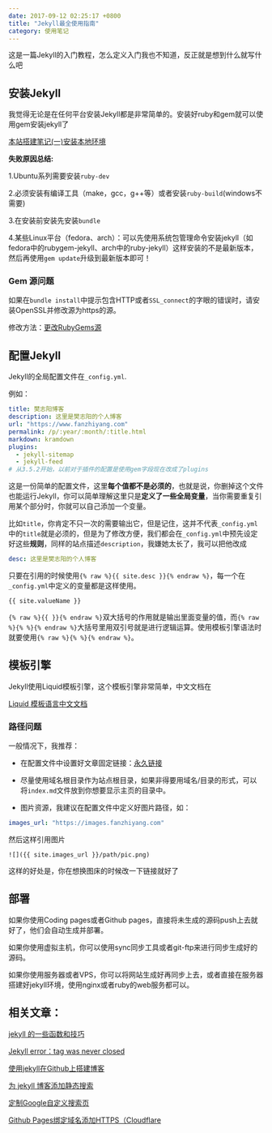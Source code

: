 ```yaml
---
date: 2017-09-12 02:25:17 +0800
title: "Jekyll最全使用指南"
category: 使用笔记
---
```


这是一篇Jekyll的入门教程，怎么定义入门我也不知道，反正就是想到什么就写什么吧


## 安装Jekyll

我觉得无论是在任何平台安装Jekyll都是非常简单的。安装好ruby和gem就可以使用gem安装jekyll了

[本站搭建笔记(一)安装本地环境](https://fanzhiyang.com/blog/this-site-building-notes-01/)

**失败原因总结:**

1.Ubuntu系列需要安装`ruby-dev`

2.必须安装有编译工具（make，gcc，g++等）或者安装`ruby-build`(windows不需要)

3.在安装前安装先安装`bundle`

4.某些Linux平台（fedora、arch）：可以先使用系统包管理命令安装jekyll（如fedora中的rubygem-jekyll、arch中的ruby-jekyll）这样安装的不是最新版本，然后再使用`gem update`升级到最新版本即可！

### Gem 源问题

如果在`bundle install`中提示包含HTTP或者`SSL_connect`的字眼的错误时，请安装OpenSSL并修改源为https的源。

修改方法：[更改RubyGems源](https://fanzhiyang.com/blog/ruby-gem-change/)

## 配置Jekyll


Jekyll的全局配置文件在`_config.yml`.

例如：

```yml
title: 樊志阳博客
description: 这里是樊志阳的个人博客
url: "https://www.fanzhiyang.com"
permalink: /p/:year/:month/:title.html
markdown: kramdown
plugins:
  - jekyll-sitemap
  - jekyll-feed
# 从3.5.2开始，以前对于插件的配置是使用gem字段现在改成了plugins
```


这是一份简单的配置文件，这里**每个值都不是必须的**，也就是说，你删掉这个文件也能运行Jekyll，你可以简单理解这里只是**定义了一些全局变量**，当你需要重复引用某个部分时，你就可以自己添加一个变量。

比如`title`，你肯定不只一次的需要输出它，但是记住，这并不代表`_config.yml`中的`title`就是必须的，但是为了修改方便，我们都会在`_config.yml`中预先设定好这些**规则**，同样的站点描述`description`，我嫌她太长了，我可以把他改成

```yml
desc: 这里是樊志阳的个人博客
```

只要在引用的时候使用`{% raw %}{{ site.desc }}{% endraw %}`，每一个在`_config.yml`中定义的变量都是这样使用。

```
{{ site.valueName }}
```

`{% raw %}{{ }}{% endraw %}`双大括号的作用就是输出里面变量的值，而`{% raw %}{% %}{% endraw %}`大括号里用双引号就是进行逻辑运算。使用模板引擎语法时就要使用`{% raw %}{% %}{% endraw %}`。


## 模板引擎

Jekyll使用Liquid模板引擎，这个模板引擎非常简单，中文文档在

[Liquid 模板语言中文文档](https://liquid.bootcss.com/)

### 路径问题

一般情况下，我推荐：

- 在配置文件中设置好文章固定链接：[永久链接](http://jekyll.com.cn/docs/permalinks/)

- 尽量使用域名根目录作为站点根目录，如果非得要用域名/目录的形式，可以将`index.md`文件放到你想要显示主页的目录中。

- 图片资源，我建议在配置文件中定义好图片路径，如：

```yml
images_url: "https://images.fanzhiyang.com"
```
然后这样引用图片

```
![]({{ site.images_url }}/path/pic.png)
```

这样的好处是，你在想换图床的时候改一下链接就好了

## 部署

如果你使用Coding pages或者Github pages，直接将未生成的源码push上去就好了，他们会自动生成并部署。

如果你使用虚拟主机，你可以使用sync同步工具或者git-ftp来进行同步生成好的源码。

如果你使用服务器或者VPS，你可以将网站生成好再同步上去，或者直接在服务器搭建好jekyll环境，使用nginx或者ruby的web服务都可以。

## 相关文章：

[jekyll 的一些函数和技巧](https://fanzhiyang.com/blog/jekyll-more/)

[Jekyll error：tag was never closed](https://fanzhiyang.com/blog/jekyll-tag-was-never-closed/)

[使用jekyll在Github上搭建博客](https://fanzhiyang.com/blog/use-jekyll-build-blog-on-github/)

[为 jekyll 博客添加静态搜索](https://fanzhiyang.com/blog/jekyll-static-search/)

[定制Google自定义搜索页](https://fanzhiyang.com/blog/use-google-customize-search/)

[Github Pages绑定域名添加HTTPS（Cloudflare](https://fanzhiyang.com/blog/github-pages-cloudflare-ssl/)

